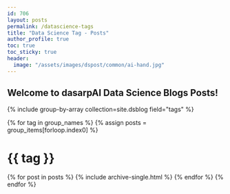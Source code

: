 ```yaml
---
id: 706    
layout: posts
permalink: /datascience-tags
title: "Data Science Tag - Posts"
author_profile: true
toc: true
toc_sticky: true
header:
  image: "/assets/images/dspost/common/ai-hand.jpg"
---
```


## Welcome to dasarpAI Data Science Blogs Posts!

{% include group-by-array collection=site.dsblog field="tags" %}

{% for tag in group_names %}
{% assign posts = group_items[forloop.index0] %}

  <h1 id="{{ tag | slugify }}" class="archive__subtitle">{{ tag }}</h1>
  {% for post in posts %}
    {% include archive-single.html %}
  {% endfor %}
{% endfor %}

